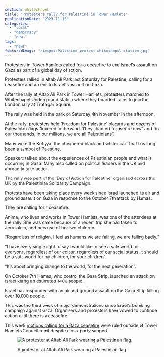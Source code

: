 ```yaml
---
section: whitechapel
title: "Protesters rally for Palestine in Tower Hamlets"
publicationDate: "2023-11-15"
categories: 
  - "local"
  - "democracy"
  - "news"
tags: 
  - "news"
featuredImage: "/images/Palestine-protest-whitechapel-station.jpg"
---
```


Protesters in Tower Hamlets called for a ceasefire to end Israel’s assault on Gaza as part of a global day of action.

Protesters rallied in Altab Ali Park last Saturday for Palestine, calling for a ceasefire and an end to Israel's assault on Gaza.

After the rally at Altab Ali Park in Tower Hamlets, protesters marched to Whitechapel Underground station where they boarded trains to join the London rally at Trafalgar Square. 

The rally was held in the park on Saturday 4th November in the afternoon.

At the rally, protesters held ‘Freedom for Palestine’ placards and dozens of Palestinian flags fluttered in the wind. They chanted “ceasefire now” and “in our thousands, in our millions, we are all Palestinians”.

Many wore the Kufiyya, the chequered black and white scarf that has long been a symbol of Palestine.

Speakers talked about the experiences of Palestinian people and what is occurring in Gaza. Many also called on political leaders in the UK and abroad to take action. 

The rally was part of the ‘Day of Action for Palestine’ organised across the UK by the Palestinian Solidarity Campaign.

Protests have been taking place every week since Israel launched its air and ground assault on Gaza in response to the October 7th attack by Hamas. 

They are calling for a ceasefire.

Anima, who lives and works in Tower Hamlets, was one of the attendees at the rally. She was came because of a recent trip she had taken to Jerusalem, and because of her two children. 

“Regardless of religion, I feel as humans we are failing, we are failing badly.”

“I have every single right to say I would like to see a safe world for everyone, regardless of our colour, regardless of our social status, it should be a safe world for my children, for your children”. 

“It’s about bringing change to the world, for the next generation”.

On October 7th Hamas, who control the Gaza Strip, launched an attack on Israel killing an estimated 1400 people.

Israel has responded with an air and ground assault on the Gaza Strip killing over 10,000 people.

This was the third week of major demonstrations since Israel’s bombing campaign against Gaza. Organisers and protesters have vowed to continue action until there is a ceasefire.

This week [motions calling for a Gaza ceasefire](https://romanroadlondon.com/tower-hamlets-aspire-labour-green-gaza-ceasefire-motion-rejected-council/) were ruled outside of Tower Hamlets Council remit despite cross-party support.

<figure>

![A protester at Altab Ali Park wearing a Palestinian flag. ](/images/Palestine-protest-park-1024x1536.jpg)

<figcaption>

A protester at Altab Ali Park wearing a Palestinian flag.

</figcaption>

</figure>
